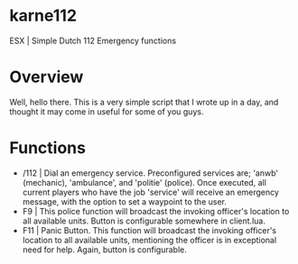 # karne112
ESX | Simple Dutch 112 Emergency functions 

# Overview
Well, hello there. This is a very simple script that I wrote up in a day, and thought it may come in useful for some of you guys.

# Functions
- /112 <service> <message> | Dial an emergency service. Preconfigured services are; 'anwb' (mechanic), 'ambulance', and 'politie' (police). Once executed, all current players who have the job 'service' will receive an emergency message, with the option to set a waypoint to the user. <br>
- F9 | This police function will broadcast the invoking officer's location to all available units. Button is configurable somewhere in client.lua. <br>
- F11 | Panic Button. This function will broadcast the invoking officer's location to all available units, mentioning the officer is in exceptional need for help. Again, button is configurable. <br>
